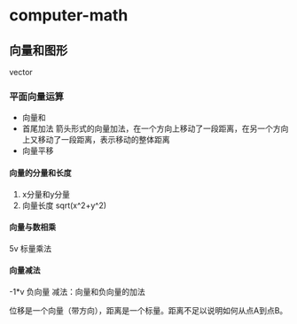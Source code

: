 # computer-math

## 向量和图形

vector

### 平面向量运算

- 向量和
- 首尾加法
 箭头形式的向量加法，在一个方向上移动了一段距离，在另一个方向上又移动了一段距离，表示移动的整体距离
- 向量平移

#### 向量的分量和长度
  1. x分量和y分量
  2. 向量长度 sqrt(x^2+y^2)

#### 向量与数相乘
  5v 标量乘法
  
#### 向量减法
  -1*v 负向量
  减法：向量和负向量的加法
  
  位移是一个向量（带方向），距离是一个标量。距离不足以说明如何从点A到点B。